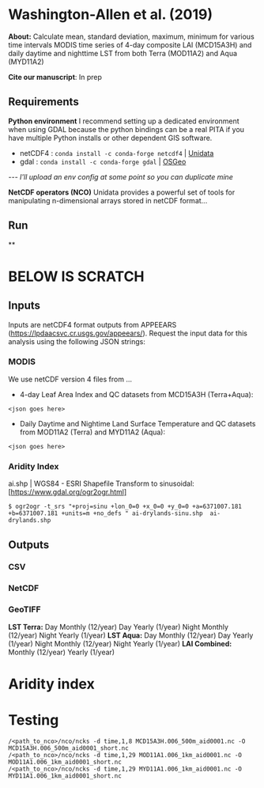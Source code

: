 # Washington-Allen et al. (2019)

**About:** Calculate mean, standard deviation, maximum, minimum for various time intervals MODIS time series of 4-day composite LAI (MCD15A3H) and daily daytime and nighttime LST from both Terra (MOD11A2) and Aqua (MYD11A2)

**Cite our manuscript**: In prep

## Requirements

**Python environment**
I recommend setting up a dedicated environment when using GDAL because the python bindings can be a real PITA if you have multiple Python installs or other dependent GIS software.
* netCDF4 : 	```conda install -c conda-forge netcdf4``` | [Unidata](http://unidata.github.io/netcdf4-python/)
* gdal : ```conda install -c conda-forge gdal``` | [OSGeo](https://gdal.org/python/)

*--- I'll upload an env config at some point  so you can duplicate mine*

**NetCDF operators (NCO)**
Unidata provides a powerful set of tools for manipulating n-dimensional arrays stored in netCDF format...


## Run
**
# 
# 
# 

# BELOW IS SCRATCH



































## Inputs
Inputs are netCDF4 format outputs from APPEEARS (https://lpdaacsvc.cr.usgs.gov/appeears/). Request the input data for this analysis using the following JSON strings:
### MODIS 
We use netCDF version 4  files from ...

* 4-day Leaf Area Index and QC datasets from MCD15A3H (Terra+Aqua):
```
<json goes here>
```
* Daily Daytime and Nightime Land Surface Temperature and QC datasets from MOD11A2 (Terra) and MYD11A2 (Aqua):
```
<json goes here>
```
### Aridity Index
ai.shp | WGS84 - ESRI Shapefile
Transform to sinusoidal: [https://www.gdal.org/ogr2ogr.html]
```
$ ogr2ogr -t_srs "+proj=sinu +lon_0=0 +x_0=0 +y_0=0 +a=6371007.181 +b=6371007.181 +units=m +no_defs " ai-drylands-sinu.shp  ai-drylands.shp
```



## Outputs
### CSV
### NetCDF
### GeoTIFF
**LST Terra:**
Day Monthly (12/year)
Day Yearly (1/year)
Night Monthly (12/year)
Night Yearly (1/year)
**LST Aqua:**
Day Monthly (12/year)
Day Yearly (1/year)
Night Monthly (12/year)
Night Yearly (1/year)
**LAI Combined:**
Monthly (12/year)
Yearly (1/year)

# Aridity index


# Testing
```
/<path_to_nco>/nco/ncks -d time,1,8 MCD15A3H.006_500m_aid0001.nc -O MCD15A3H.006_500m_aid0001_short.nc
/<path_to_nco>/nco/ncks -d time,1,29 MOD11A1.006_1km_aid0001.nc -O MOD11A1.006_1km_aid0001_short.nc
/<path_to_nco>/nco/ncks -d time,1,29 MYD11A1.006_1km_aid0001.nc -O MYD11A1.006_1km_aid0001_short.nc
```


<!--stackedit_data:
eyJoaXN0b3J5IjpbLTExOTczMTQ3MzAsMTMxNzQ5NzgzOCwtMT
QwOTE1NjIyOCwtODgyMDk2Nzg4LC0xNjIxODcxNDI3LC05MDQ0
MzY3NTZdfQ==
-->